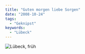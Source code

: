 ```yaml
---
title: "Guten morgen liebe Sorgen"
date: "2008-10-24"
tags:
  - "Geknipst"
keywords:
  - "Lübeck"
---
```


![Lübeck, früh](/images/codecandies/img_0133.jpg)

